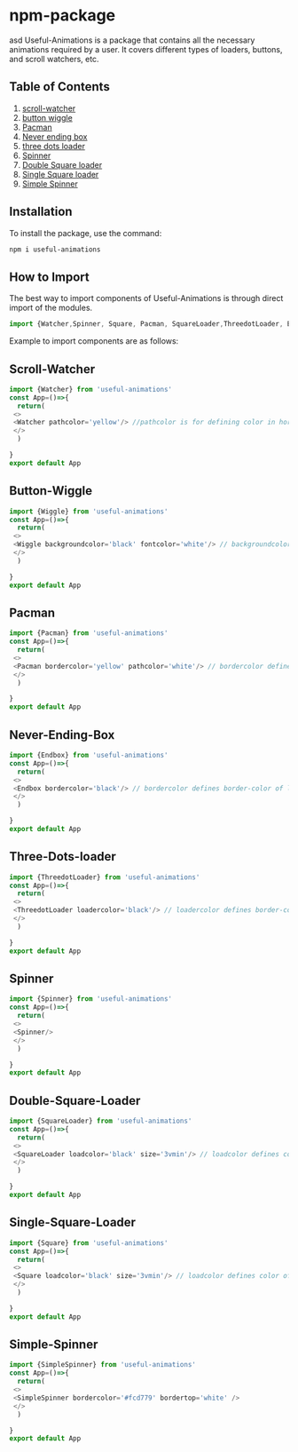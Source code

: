 # npm-package
asd
Useful-Animations is a package that contains all the necessary animations required by a user. It covers different types of loaders, buttons, and scroll watchers, etc.

## Table of Contents
1. [scroll-watcher](#scroll-watcher)
2. [button wiggle](#button-wiggle)
3. [Pacman](#pacman)
4. [Never ending box](#never-ending-box)
5. [three dots loader](#three-dots-loader)
6. [Spinner](#spinner)
7. [Double Square loader](#double-square-loader)
8. [Single Square loader](#single-square-loader)
9. [Simple Spinner](#simple-spinner)
## Installation
To install the package, use the command:
```bash
npm i useful-animations
```

## How to Import
The best way to import components of Useful-Animations is through direct import of the modules. 

```javascript
import {Watcher,Spinner, Square, Pacman, SquareLoader,ThreedotLoader, Endbox, Wiggle, SimpleSpinner } from 'useful-animations';
```
Example to import components are as follows:

## Scroll-Watcher


```javascript
import {Watcher} from 'useful-animations'
const App=()=>{
  return(
 <>
 <Watcher pathcolor='yellow'/> //pathcolor is for defining color in horizontal scroll
 </>
  )

}
export default App
```

## Button-Wiggle

```javascript
import {Wiggle} from 'useful-animations'
const App=()=>{
  return(
 <>
 <Wiggle backgroundcolor='black' fontcolor='white'/> // backgroundcolor defines background color of button and fontcolor defines color of text inside button     
 </>
  )

}
export default App
```
## Pacman

```javascript
import {Pacman} from 'useful-animations'
const App=()=>{
  return(
 <>
 <Pacman bordercolor='yellow' pathcolor='white'/> // bordercolor defines color of pacman and pathcolor defines color of eating path     
 </>
  )

}
export default App
```
## Never-Ending-Box

```javascript
import {Endbox} from 'useful-animations'
const App=()=>{
  return(
 <>
 <Endbox bordercolor='black'/> // bordercolor defines border-color of loader
 </>
  )

}
export default App
```

## Three-Dots-loader

```javascript
import {ThreedotLoader} from 'useful-animations'
const App=()=>{
  return(
 <>
 <ThreedotLoader loadercolor='black'/> // loadercolor defines border-color of loader
 </>
  )

}
export default App
```

## Spinner

```javascript
import {Spinner} from 'useful-animations'
const App=()=>{
  return(
 <>
 <Spinner/>
 </>
  )

}
export default App
```

## Double-Square-Loader

```javascript
import {SquareLoader} from 'useful-animations'
const App=()=>{
  return(
 <>
 <SquareLoader loadcolor='black' size='3vmin'/> // loadcolor defines color of loader and size defines its size
 </>
  )

}
export default App
```

## Single-Square-Loader

```javascript
import {Square} from 'useful-animations'
const App=()=>{
  return(
 <>
 <Square loadcolor='black' size='3vmin'/> // loadcolor defines color of loader and size defines its size
 </>
  )

}
export default App
```

## Simple-Spinner


```javascript
import {SimpleSpinner} from 'useful-animations'
const App=()=>{
  return(
 <>
 <SimpleSpinner bordercolor='#fcd779' bordertop='white' /> 
 </>
  )

}
export default App
```